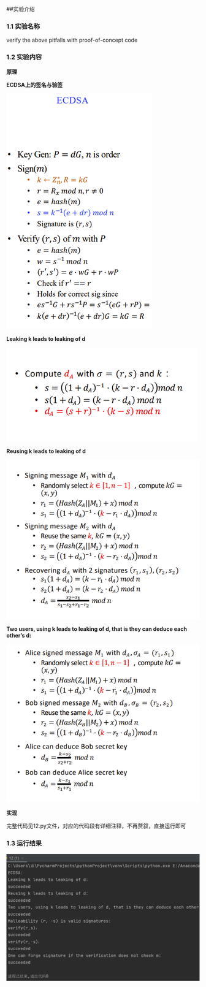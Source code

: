 ##实验介绍

### 1.1 实验名称
verify the above pitfalls with proof-of-concept code
### 1.2 实验内容
**原理**

**ECDSA上的签名与验签**

![1.png](HTUUj5UX.png)



**Leaking k leads to leaking of d**

![2.png](609Hm5cw.png)

**Reusing k leads to leaking of d**

![3.png](JIzOLtnL.png)



**Two users, using k leads to leaking of d, that is they can deduce each other’s d:**

![4.png](JIlssJ4J.png)

**实现**

完整代码见12.py文件，对应的代码段有详细注释，不再赘叙，直接运行即可



### 1.3 运行结果

![5.png](W3NsmrwE.png)



